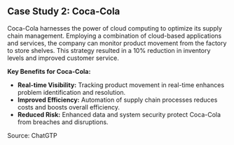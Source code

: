 ## Case Study 2: Coca-Cola

Coca-Cola harnesses the power of cloud computing to optimize its supply chain management. Employing a combination of cloud-based applications and services, the company can monitor product movement from the factory to store shelves. This strategy resulted in a 10% reduction in inventory levels and improved customer service.

**Key Benefits for Coca-Cola:**
- **Real-time Visibility:** Tracking product movement in real-time enhances problem identification and resolution.
- **Improved Efficiency:** Automation of supply chain processes reduces costs and boosts overall efficiency.
- **Reduced Risk:** Enhanced data and system security protect Coca-Cola from breaches and disruptions.

Source: ChatGTP